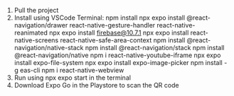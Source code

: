 1. Pull the project
2. Install using VSCode Terminal:
npm install
npx expo install @react-navigation/drawer react-native-gesture-handler react-native-reanimated
npx expo install firebase@10.7.1
npx expo install react-native-screens react-native-safe-area-context
npm install @react-navigation/native-stack
npm install @react-navigation/stack
npm install @react-navigation/native
npm i react-native-youtube-iframe
npx expo install expo-file-system
npx expo install expo-image-picker
npm install -g eas-cli
npm i react-native-webview
4. Run using npx expo start in the terminal
5. Download Expo Go in the Playstore to scan the QR code
